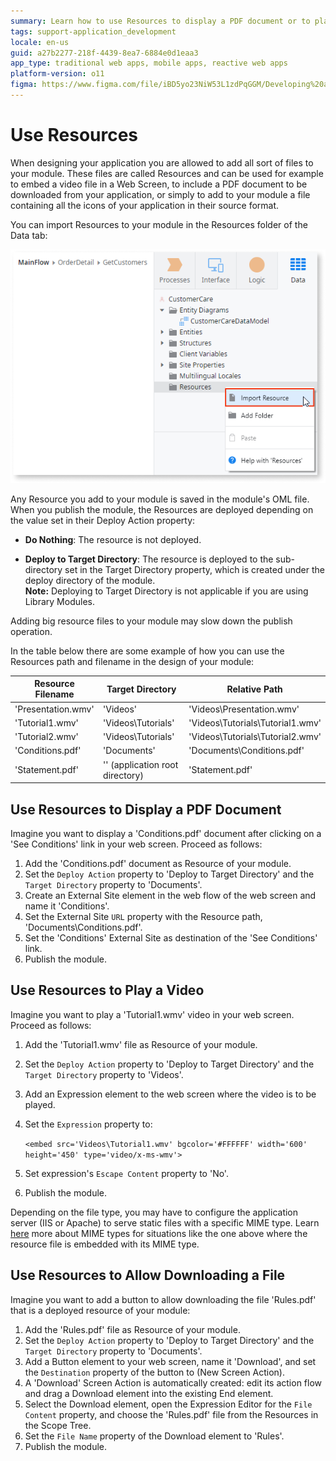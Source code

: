 ```yaml
---
summary: Learn how to use Resources to display a PDF document or to play a video file in a screen.
tags: support-application_development
locale: en-us
guid: a27b2277-218f-4439-8ea7-6884e0d1eaa3
app_type: traditional web apps, mobile apps, reactive web apps
platform-version: o11
figma: https://www.figma.com/file/iBD5yo23NiW53L1zdPqGGM/Developing%20an%20Application?node-id=174:26
---
```


# Use Resources

When designing your application you are allowed to add all sort of files to your module. These files are called Resources and can be used for example to embed a video file in a Web Screen, to include a PDF document to be downloaded from your application, or simply to add to your module a file containing all the icons of your application in their source format.

You can import Resources to your module in the Resources folder of the Data tab:

![](images/resources-1.png)

Any Resource you add to your module is saved in the module's OML file. When you publish the module, the Resources are deployed depending on the value set in their Deploy Action property:

* **Do Nothing**: The resource is not deployed.

* **Deploy to Target Directory**: The resource is deployed to the sub-directory set in the Target Directory property, which is created under the deploy directory of the module.  
    **Note:** Deploying to Target Directory is not applicable if you are using Library Modules.

<div class="info" markdown="1">

Adding big resource files to your module may slow down the publish operation.

</div>

In the table below there are some example of how you can use the Resources path and filename in the design of your module:

| Resource Filename | Target Directory | Relative Path |
|-------------------|------------------|---------------|
|'Presentation.wmv' |'Videos'          |'Videos\Presentation.wmv'|
|'Tutorial1.wmv'    |'Videos\Tutorials'|'Videos\Tutorials\Tutorial1.wmv'|
|'Tutorial2.wmv'    |'Videos\Tutorials'|'Videos\Tutorials\Tutorial2.wmv'|
|'Conditions.pdf'   |'Documents'       |'Documents\Conditions.pdf'|
|'Statement.pdf'    |'' (application root directory)|'Statement.pdf'|


## Use Resources to Display a PDF Document

Imagine you want to display a 'Conditions.pdf'  document after clicking on a 'See Conditions' link in your web screen. Proceed as follows:

1. Add the 'Conditions.pdf' document as Resource of your module.
1. Set the `Deploy Action` property to 'Deploy to Target Directory' and the `Target Directory` property to 'Documents'.
1. Create an External Site element in the web flow of the web screen and name it 'Conditions'.
1. Set the External Site `URL` property with the Resource path,  'Documents\Conditions.pdf'.
1. Set the 'Conditions' External Site as destination of the 'See Conditions' link.
1. Publish the module.


## Use Resources to Play a Video

Imagine you want to play a 'Tutorial1.wmv' video in your web screen. Proceed as follows:

1. Add the 'Tutorial1.wmv' file as Resource of your module.

1. Set the `Deploy Action` property to 'Deploy to Target Directory' and the `Target Directory` property to 'Videos'.

1. Add an Expression element to the web screen where the video is to be played.

1. Set the `Expression` property to:

    `<embed src='Videos\Tutorial1.wmv' bgcolor='#FFFFFF' width='600' height='450' type='video/x-ms-wmv'>`

1. Set expression's `Escape Content` property to 'No'.

1. Publish the module.

<div class="info" markdown="1">

Depending on the file type, you may have to configure the application server (IIS or Apache) to serve static files with a specific MIME type. Learn [here](https://en.wikipedia.org/wiki/Media_type) more about MIME types for situations like the one above where the resource file is embedded with its MIME type.

</div>


## Use Resources to Allow Downloading a File

Imagine you want to add a button to allow downloading the file 'Rules.pdf' that is a deployed resource of your module:

1. Add the 'Rules.pdf' file as Resource of your module.
1. Set the `Deploy Action` property to 'Deploy to Target Directory' and the `Target Directory` property to 'Documents'.
1. Add a Button element to your web screen, name it 'Download', and set the `Destination` property of the button to (New Screen Action).
1. A 'Download' Screen Action is automatically created: edit its action flow and drag a Download element into the existing End element.
1. Select the Download element, open the Expression Editor for the `File Content` property, and choose the 'Rules.pdf' file from the Resources in the Scope Tree.
1. Set the `File Name` property of the Download element to 'Rules'.
1. Publish the module.
